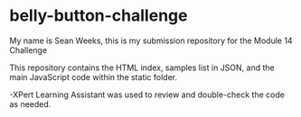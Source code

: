 # belly-button-challenge
My name is Sean Weeks, this is my submission repository for the Module 14 Challenge

This repository contains the HTML index, samples list in JSON, and the main JavaScript code within the static folder.

-XPert Learning Assistant was used to review and double-check the code as needed.
